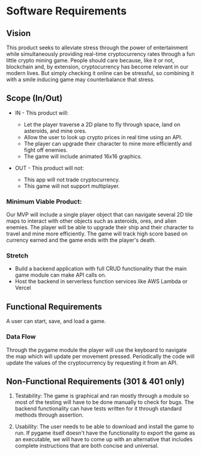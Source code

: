 # Software Requirements
## Vision

This product seeks to alleviate stress through the power of entertainment while simultaneously providing real-time
cryptocurrency rates through a fun little crypto mining game. People should care because, like it or not, blockchain
and, by extension, cryptocurrency has become relevant in our modern lives. But simply checking it online can be 
stressful, so combining it with a smile inducing game may counterbalance that stress. 

## Scope (In/Out)
* IN - This product will:
  * Let the player traverse a 2D plane to fly through space, land on asteroids, and mine ores.
  * Allow the user to look up crypto prices in real time using an API.
  * The player can upgrade their character to mine more efficiently and fight off enemies.
  * The game will include animated 16x16 graphics.

* OUT - This product will not:
  * This app will not trade cryptocurrency.
  * This game will not support multiplayer.

### Minimum Viable Product:

Our MVP will include a single player object that can navigate several 2D tile maps to interact with other objects such 
as asteroids, ores, and alien enemies. The player will be able to upgrade their ship and their character to travel and 
mine more efficiently. The game will track high score based on currency earned and the game ends with the player's death.

### Stretch
- Build a backend application with full CRUD functionality that the main game module can make API calls on.
- Host the backend in serverless function services like AWS Lambda or Vercel


## Functional Requirements
A user can start, save, and load a game.

### Data Flow
Through the pygame module the player will use the keyboard to navigate the map which will update per movement pressed.
Periodically the code will update the values of the cryptocurrency by requesting it from an API.

## Non-Functional Requirements (301 & 401 only)

1. Testability: The game is graphical and ran mostly through a module so most of the testing will have to be done
manually to check for bugs. The backend functionality can have tests written for it through standard methods through
assertion.

2. Usability: The user needs to be able to download and install the game to run. If pygame itself doesn't have the
functionality to export the game as an executable, we will have to come up with an alternative that includes complete
instructions that are both concise and universal.